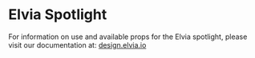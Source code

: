 # Elvia Spotlight

For information on use and available props for the Elvia spotlight, please visit our documentation at:
<a href="https://design.elvia.io/components/spotlight#Overview">design.elvia.io</a>
